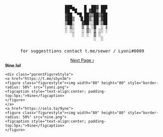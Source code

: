<!DOCTYPE html>
<html><link type="text/css" rel="stylesheet" id="dark-mode-custom-link"><link type="text/css" rel="stylesheet" id="dark-mode-general-link"><style lang="en" type="text/css" id="dark-mode-custom-style"></style><style lang="en" type="text/css" id="dark-mode-native-style"></style><style lang="en" type="text/css" id="dark-mode-native-sheet"></style><head><meta http-equiv="Content-Type" content="text/html; charset=windows-1252"><link href="./files/style.css" rel="stylesheet">
<title>https://9ine.lol/</title>

<center><pre><div><pre style="font: 13px/13px monospace; margin-right: 170px;">
                         ███▄    █  ██▓ ███▄    █ ▓█████       ██▓     ▒█████   ██▓    
                         ██ ▀█   █ ▓██▒ ██ ▀█   █ ▓█   ▀      ▓██▒    ▒██▒  ██▒▓██▒    
                         ▓██  ▀█ ██▒▒██▒▓██  ▀█ ██▒▒███        ▒██░    ▒██░  ██▒▒██░    
                         ▓██▒  ▐▌██▒░██░▓██▒  ▐▌██▒▒▓█  ▄      ▒██░    ▒██   ██░▒██░    
                         ▒██░   ▓██░░██░▒██░   ▓██░░▒████▒ ██▓ ░██████▒░ ████▓▒░░██████▒
                         ░ ▒░   ▒ ▒ ░▓  ░ ▒░   ▒ ▒ ░░ ▒░ ░ ▒▓▒ ░ ▒░▓  ░░ ▒░▒░▒░ ░ ▒░▓  ░
                         ░ ░░   ░ ▒░ ▒ ░░ ░░   ░ ▒░ ░ ░  ░ ░▒  ░ ░ ▒  ░  ░ ▒ ▒░ ░ ░ ▒  ░
                            ░   ░ ░  ▒ ░   ░   ░ ░    ░    ░     ░ ░   ░ ░ ░ ▒    ░ ░   
                                     ░  ░           ░    ░  ░  ░      ░  ░    ░ ░      ░  ░
                                                                        ░                           
</pre></div><a>for suggesttions contact t.me/sewer / Lyoni#0009</a></pre><a href="./page2.html" class="next round">Next Page &#8250;</a></center>
<div id="enter"><b class="begin">9ine.lol</b></div>
<div id="main">
</div><audio id="audio" src="./files/song.mp3"></audio>
<script src="./files/audio.js"></script><div class="dot"></div>
<style>
  .figurestyle {
    width:160px;
    padding-left:5px; 
    padding-right:5px;  
    margin-left:0px; 
    margin-right:0px;
  }
  
  .parentFigureStyle {
  
      text-align: center;
      display: flex;
      flex-direction: row;
      justify-content: center;
  }
  
  </style>
  
    <div class="parentFigureStyle">
    <a href="https://t.me/shyn3m">
    <figure class="figurestyle"><img width="80" height="80" style="border-radius: 50%" src="lyoni.png">
    <figcaption style="text-align:center; padding-top:5px;">9ine</figcaption>
    </figure>
    </a>
    <a href="https://solo.to/9yne">
    <figure class="figurestyle"><img width="80" height="80" style="border-radius: 50%" src="nine.png">
    <figcaption style="text-align:center; padding-top:5px;">9ine</figcaption>
    </figure>
    
</body></html><div src="Made by 9ine">
